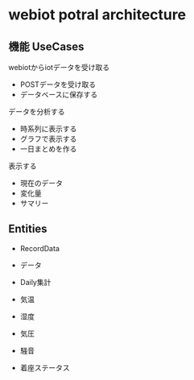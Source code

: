 # webiot potral architecture


## 機能 UseCases

webiotからiotデータを受け取る
 * POSTデータを受け取る
 * データベースに保存する


データを分析する
 * 時系列に表示する
 * グラフで表示する
 * 一日まとめを作る

表示する
 * 現在のデータ
 * 変化量
 * サマリー




## Entities

 * RecordData

 * データ

 * Daily集計


 * 気温
 * 湿度
 * 気圧
 * 騒音
 * 着座ステータス
 
